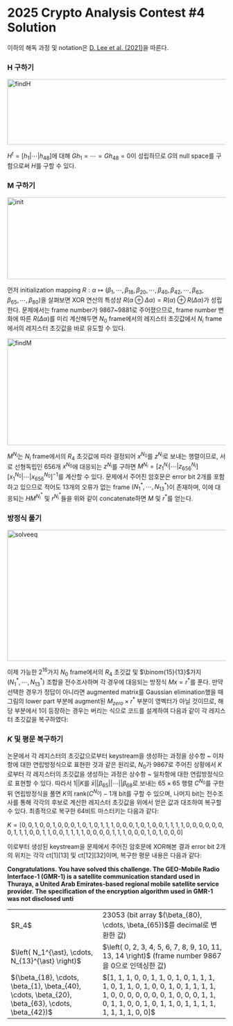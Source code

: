 # 2025 Crypto Analysis Contest #4 Solution

이하의 해독 과정 및 notation은 [D. Lee et al. (2021)](https://ieeexplore.ieee.org/document/9666909)을 따른다.

### H 구하기

<img width="680" height="151" alt="findH" src="https://github.com/user-attachments/assets/ea559f10-448c-4fff-9425-763385b20bdd" />

$H^t = \left[ h_1 | \cdots | h_{48} \right]$에 대해 $Gh_1 = \cdots = Gh_{48} = 0$이 성립하므로 $G$의 null space를 구함으로써 $H$를 구할 수 있다.

### M 구하기

<img width="643" height="189" alt="init" src="https://github.com/user-attachments/assets/e992098d-5abd-48d7-a760-ac50bdd4dacd" />


먼저 initialization mapping $R: \alpha \mapsto (\beta_1, \cdots, \beta_{18}, \beta_{20}, \cdots, \beta_{40}, \beta_{42}, \cdots, \beta_{63}, \beta_{65}, \cdots, \beta_{80})$을 살펴보면 XOR 연산의 특성상 $R(\alpha \oplus \Delta \alpha) = R(\alpha) \oplus R(\Delta \alpha)$가 성립한다. 문제에서는 frame number가 9867~9881로 주어졌으므로, frame number 변화에 따른 $R(\Delta \alpha)$를 미리 계산해두면 $N_0$ frame에서의 레지스터 초깃값에서 $N_i$ frame에서의 레지스터 초깃값을 바로 유도할 수 있다.

<img width="680" height="246" alt="findM" src="https://github.com/user-attachments/assets/b66a91ce-c9a1-4f5a-b25a-4ce8795aa66a" />

$M^{N_i}$는 $N_i$ frame에서의 $R_4$ 초깃값에 따라 결정되어 $x^{N_0}$를 $z^{N_i}$로 보내는 행렬이므로, 서로 선형독립인 656개 $x^{N_0}$에 대응되는 $z^{N_i}$를 구하면 $M^{N_i} = \left[ z_1^{N_i} | \cdots | z_{656}^{N_i} \right] \left[ x_1^{N_0} | \cdots | x_{656}^{N_0} \right] ^{-1}$를 계산할 수 있다. 문제에서 주어진 암호문은 error bit 2개를 포함하고 있으므로 적어도 13개의 오류가 없는 frame $\left( N_1^{\ast}, \cdots, N_{13}^{\ast} \right)$이 존재하며, 이에 대응되는 $HM^{N_i^{\ast}}$ 및 $r^{N_i^{\ast}}$들을 위와 같이 concatenate하면 $M$ 및 $r^{\ast}$를 얻는다.

### 방정식 풀기

<img width="680" height="302" alt="solveeq" src="https://github.com/user-attachments/assets/3d2a8a08-54df-493b-b9c9-ec6fd2aa0935" />

이제 가능한 $2^{16}$가지 $N_0$ frame에서의 $R_4$ 초깃값 및 $\binom{15}{13}$가지 $\left( N_1^{\ast}, \cdots, N_{13}^{\ast} \right)$ 조합을 전수조사하며 각 경우에 대응되는 방정식 $Mx = r^{\ast}$를 푼다. 만약 선택한 경우가 정답이 아니라면 augmented matrix를 Gaussian elimination했을 때 그림의 lower part 부분에 augment된 $M_{zero} \times r^{\ast}$ 부분이 영벡터가 아닐 것이므로, 해당 부분에서 1이 등장하는 경우는 버리는 식으로 코드를 설계하여 다음과 같이 각 레지스터 초깃값을 복구하였다:

<table>
  <tr>
    <td>
      $R_4$
    </td>
    <td>
      23053 (bit array $(\beta_{80}, \cdots, \beta_{65})$를 decimal로 변환한 값)
    </td>
  </tr>
  <tr>
    <td>
      $\left( N_1^{\ast}, \cdots, N_{13}^{\ast} \right)$
    </td>
    <td>
      $\left( 0, 2, 3, 4, 5, 6, 7, 8, 9, 10, 11, 13, 14 \right)$ (frame number 9867을 0으로 인덱싱한 값)
    </td>
  </tr>
  <tr>
    <td>
      $(\beta_{18}, \cdots, \beta_{1}, \beta_{40}, \cdots, \beta_{20}, \beta_{63}, \cdots, \beta_{42})$
    </td>
    <td>
      $[1, 1, 1, 0, 0, 1, 1, 0, 1, 0, 1, 1, 1, 1, 0, 1, 1, 0, 1, 0, 0, 1, 0, 1, 1, 1, 1, 1, 0, 0, 0, 0, 0, 0, 0, 1, 0, 0, 0, 1, 1, 0, 1, 1, 0, 0, 1, 0, 1, 1, 0, 1, 1, 1, 1, 1, 1, 1, 1, 0, 0]$
    </td>
  </tr>

### $K$ 및 평문 복구하기

논문에서 각 레지스터의 초깃값으로부터 keystream을 생성하는 과정을 상수항 \~ 이차항에 대한 연립방정식으로 표현한 것과 같은 원리로, $N_0$가 9867로 주어진 상황에서 $K$로부터 각 레지스터의 초깃값을 생성하는 과정은 상수항 \~ 일차항에 대한 연립방정식으로 표현할 수 있다. 따라서 $1 || K$를 $\bar{x} || \beta_{65} || \cdots || \beta_{68}$로 보내는 $65 \times 65$ 행렬 $C^{N_0}$를 구한 뒤 연립방정식을 풀면 $K$의 $\mathrm{rank}(C^{N_0}) - 1$개 bit를 구할 수 있으며, 나머지 bit는 전수조사를 통해 각각의  후보로 계산한 레지스터 초깃값을 위에서 얻은 값과 대조하여 복구할 수 있다. 최종적으로 복구한 64비트 마스터키는 다음과 같다:

$K = [0, 0, 1, 0, 0, 1, 0, 0, 0, 1, 0, 1, 0, 1, 1, 1, 0, 0, 0, 1, 0, 1, 0, 0, 1, 1, 1, 1, 0, 0, 0, 0, 0, 0, 0, 1, 1, 1, 0, 0, 1, 1, 0, 0, 1, 1, 1, 1, 0, 0, 0, 0, 1, 1, 1, 0, 0, 0, 1, 0, 1, 0, 0, 0]$

이로부터 생성된 keystream을 문제에서 주어진 암호문에 XOR해본 결과 error bit 2개의 위치는 각각 ct[1][13] 및 ct[12][32]이며, 복구한 평문 내용은 다음과 같다:

**Congratulations. You have solved this challenge. The GEO-Mobile Radio Interface-1 (GMR-1) is a satellite communication standard used in Thuraya, a United Arab Emirates-based regional mobile satellite service provider. The specification of the encryption algorithm used in GMR-1 was not disclosed unti**
